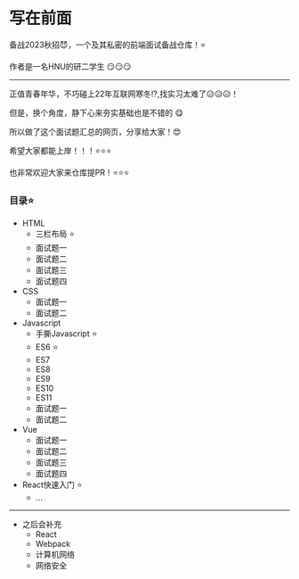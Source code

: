 # 写在前面

备战2023秋招:smiling_imp:，一个及其私密的前端面试备战仓库！:star:

作者是一名HNU的研二学生 :smirk::smirk::smirk:

***

正值青春年华，不巧碰上22年互联网寒冬:interrobang:,找实习太难了:disappointed_relieved::disappointed_relieved::disappointed_relieved:！

但是，换个角度，静下心来夯实基础也是不错的 :yum:

所以做了这个面试题汇总的网页，分享给大家！:heart_eyes:

希望大家都能上岸！！！:star::star::star:

也非常欢迎大家来仓库提PR！:star::star::star:
### 目录:star:
- HTML
  - 三栏布局 :star:
  - 面试题一 
  - 面试题二 
  - 面试题三 
  - 面试题四 
- CSS
  - 面试题一 
  - 面试题二 
- Javascript
  - 手撕Javascript :star:
  - ES6 :star:  
  - ES7 
  - ES8 
  - ES9 
  - ES10 
  - ES11 
  - 面试题一 
  - 面试题二 
- Vue
  - 面试题一 
  - 面试题二 
  - 面试题三
  - 面试题四
- React快速入门 :star:
  - ...
***
- 之后会补充
  - React
  - Webpack
  - 计算机网络
  - 网络安全